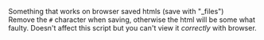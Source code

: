 Something that works on browser saved htmls (save with "_files")  
Remove the `#` character when saving, otherwise the html will be some what faulty. Doesn't affect this script but you can't view it *correctly* with browser.

